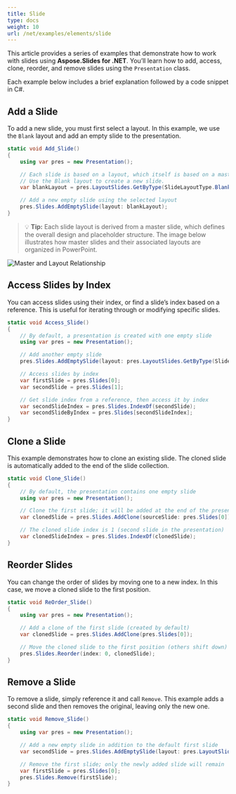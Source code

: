 ```yaml
---
title: Slide
type: docs
weight: 10
url: /net/examples/elements/slide
---
```


This article provides a series of examples that demonstrate how to work with slides using **Aspose.Slides for .NET**. You’ll learn how to add, access, clone, reorder, and remove slides using the `Presentation` class.

Each example below includes a brief explanation followed by a code snippet in C#.

## Add a Slide

To add a new slide, you must first select a layout. In this example, we use the `Blank` layout and add an empty slide to the presentation.

```csharp
static void Add_Slide()
{
    using var pres = new Presentation();

    // Each slide is based on a layout, which itself is based on a master slide.
    // Use the Blank layout to create a new slide.
    var blankLayout = pres.LayoutSlides.GetByType(SlideLayoutType.Blank);

    // Add a new empty slide using the selected layout
    pres.Slides.AddEmptySlide(layout: blankLayout);
}
````

> 💡 **Tip:** Each slide layout is derived from a master slide, which defines the overall design and placeholder structure. The image below illustrates how master slides and their associated layouts are organized in PowerPoint.

![Master and Layout Relationship](master-layout-slide.png)

## Access Slides by Index

You can access slides using their index, or find a slide’s index based on a reference. This is useful for iterating through or modifying specific slides.

```csharp
static void Access_Slide()
{
    // By default, a presentation is created with one empty slide
    using var pres = new Presentation();

    // Add another empty slide
    pres.Slides.AddEmptySlide(layout: pres.LayoutSlides.GetByType(SlideLayoutType.Blank));

    // Access slides by index
    var firstSlide = pres.Slides[0];
    var secondSlide = pres.Slides[1];

    // Get slide index from a reference, then access it by index
    var secondSlideIndex = pres.Slides.IndexOf(secondSlide);
    var secondSlideByIndex = pres.Slides[secondSlideIndex];
}
```

## Clone a Slide

This example demonstrates how to clone an existing slide. The cloned slide is automatically added to the end of the slide collection.

```csharp
static void Clone_Slide()
{
    // By default, the presentation contains one empty slide
    using var pres = new Presentation();

    // Clone the first slide; it will be added at the end of the presentation
    var clonedSlide = pres.Slides.AddClone(sourceSlide: pres.Slides[0]);

    // The cloned slide index is 1 (second slide in the presentation)
    var clonedSlideIndex = pres.Slides.IndexOf(clonedSlide);
}
```

## Reorder Slides

You can change the order of slides by moving one to a new index. In this case, we move a cloned slide to the first position.

```csharp
static void ReOrder_Slide()
{
    using var pres = new Presentation();

    // Add a clone of the first slide (created by default)
    var clonedSlide = pres.Slides.AddClone(pres.Slides[0]);

    // Move the cloned slide to the first position (others shift down)
    pres.Slides.Reorder(index: 0, clonedSlide);
}
```

## Remove a Slide

To remove a slide, simply reference it and call `Remove`. This example adds a second slide and then removes the original, leaving only the new one.

```csharp
static void Remove_Slide()
{
    using var pres = new Presentation();

    // Add a new empty slide in addition to the default first slide
    var secondSlide = pres.Slides.AddEmptySlide(layout: pres.LayoutSlides.GetByType(SlideLayoutType.Blank));

    // Remove the first slide; only the newly added slide will remain
    var firstSlide = pres.Slides[0];
    pres.Slides.Remove(firstSlide);
}
```